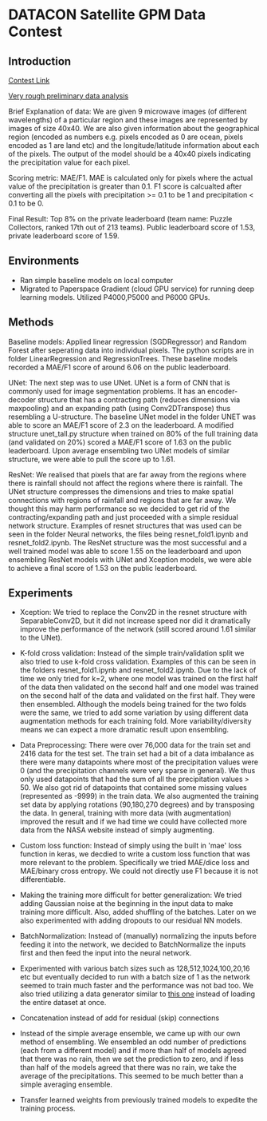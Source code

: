 # DATACON Satellite GPM Data Contest 

## Introduction  
[Contest Link](https://dacon.io/competitions/official/235591/overview/) 


[Very rough preliminary data analysis](https://github.com/iljimae0418/DATACON-Satellite-GPM-Data/blob/master/DACON%20precipitation%20prediction%20contest%20preliminary%20data%20analysis%20%2B%20Simple%20Linear%20Regression.ipynb)

Brief Explanation of data: We are given 9 microwave images (of different wavelengths) of a particular region and these images are represented by images of size 40x40. We are also given information about the geographical region (encoded as numbers e.g. pixels encoded as 0 are ocean, pixels encoded as 1 are land etc) and the longitude/latitude information about each of the pixels. The output of the model should be a 40x40 pixels indicating the precipitation value for each pixel. 

Scoring metric: MAE/F1. MAE is calculated only for pixels where the actual value of the precipitation is greater than 0.1. F1 score is calcualted after converting all the pixels with precipitation >= 0.1 to be 1 and precipitation < 0.1 to be 0. 

Final Result: Top 8% on the private leaderboard (team name: Puzzle Collectors, ranked 17th out of 213 teams). Public leaderboard score of 1.53, private leaderboard score of 1.59. 

## Environments 
- Ran simple baseline models on local computer 
- Migrated to Paperspace Gradient (cloud GPU service) for running deep learning models. Utilized P4000,P5000 and P6000 GPUs. 

## Methods 
Baseline models: Applied linear regression (SGDRegressor) and Random Forest after seperating data into individual pixels. The python scripts are in folder LinearRegression and RegressionTrees. These baseline models recorded a MAE/F1 score of around 6.06 on the public leaderboard. 

UNet: The next step was to use UNet. UNet is a form of CNN that is commonly used for image segmentation problems. It has an encoder-decoder structure that has a contracting path (reduces dimensions via maxpooling) and an expanding path (using Conv2DTranspose) thus resembling a U-structure. The baseline UNet model in the folder UNET was able to score an MAE/F1 score of 2.3 on the leaderboard. A modified structure unet_tall.py structure when trained on 80% of the full training data (and validated on 20%) scored a MAE/F1 score of 1.63 on the public leaderboard. Upon average ensembling two UNet models of similar structure, we were able to pull the score up to 1.61. 

ResNet: We realised that pixels that are far away from the regions where there is rainfall should not affect the regions where there is rainfall. The UNet structure compresses the dimensions and tries to make spatial connections with regions of rainfall and regions that are far away. We thought this may harm performance so we decided to get rid of the contracting/expanding path and just proceeded with a simple residual network structure. Examples of resnet structures that was used can be seen in the folder Neural networks, the files being resnet_fold1.ipynb and resnet_fold2.ipynb. The ResNet structure was the most successful and a well trained model was able to score 1.55 on the leaderboard and upon ensembling ResNet models with UNet and Xception models, we were able to achieve a final score of 1.53 on the public leaderboard. 


## Experiments    
- Xception: We tried to replace the Conv2D in the resnet structure with SeparableConv2D, but it did not increase speed nor did it dramatically improve the performance of the network (still scored around 1.61 similar to the UNet). 

- K-fold cross validation: Instead of the simple train/validation split we also tried to use k-fold cross validation. Examples of this can be seen in the folders resnet_fold1.ipynb and resnet_fold2.ipynb. Due to the lack of time we only tried for k=2, where one model was trained on the first half of the data then validated on the second half and one model was trained on the second half of the data and validated on the first half. They were then ensembled. Although the models being trained for the two folds were the same, we tried to add some variation by using different data augmentation methods for each training fold. More variability/diversity means we can expect a more dramatic result upon ensembling.   

- Data Preprocessing: There were over 76,000 data for the train set and 2416 data for the test set. The train set had a bit of a data imbalance as there were many datapoints where most of the precipitation values were 0 (and the precipitation channels were very sparse in general). We thus only used datapoints that had the sum of all the precipitation values > 50. We also got rid of datapoints that contained some missing values (represented as -9999) in the train data. We also augmented the training set data by applying rotations (90,180,270 degrees) and by transposing the data. In general, training with more data (with augmentation) improved the result and if we had time we could have collected more data from the NASA website instead of simply augmenting. 

- Custom loss function: Instead of simply using the built in 'mae' loss function in keras, we decdied to write a custom loss function that was more relevant to the problem. Specifically we tried MAE/dice loss and MAE/binary cross entropy. We could not directly use F1 because it is not differentiable. 

- Making the training more difficult for better generalization: We tried adding Gaussian noise at the beginning in the input data to make training more difficult. Also, added shuffling of the batches. Later on we also experimented with adding dropouts to our residual NN models. 

- BatchNormalization: Instead of (manually) normalizing the inputs before feeding it into the network, we decided to BatchNormalize the inputs first and then feed the input into the neural network.

- Experimented with various batch sizes such as 128,512,1024,100,20,16 etc but eventually decided to run with a batch size of 1 as the network seemed to train much faster and the performance was not bad too. We also tried utilizing a data generator similar to [this one](https://www.google.com/search?q=stanford+keras+data+generator&oq=stanford+keras+data+generator&aqs=chrome..69i57j69i64j69i60.6411j0j7&sourceid=chrome&ie=UTF-8) instead of loading the entire dataset at once. 

- Concatenation instead of add for residual (skip) connections 

- Instead of the simple average ensemble, we came up with our own method of ensembling. We ensembled an odd number of predictions (each from a different model) and if more than half of models agreed that there was no rain, then we set the prediction to zero, and if less than half of the models agreed that there was no rain, we take the average of the precipitations. This seemed to be much better than a simple averaging ensemble. 

- Transfer learned weights from previously trained models to expedite the training process.  
